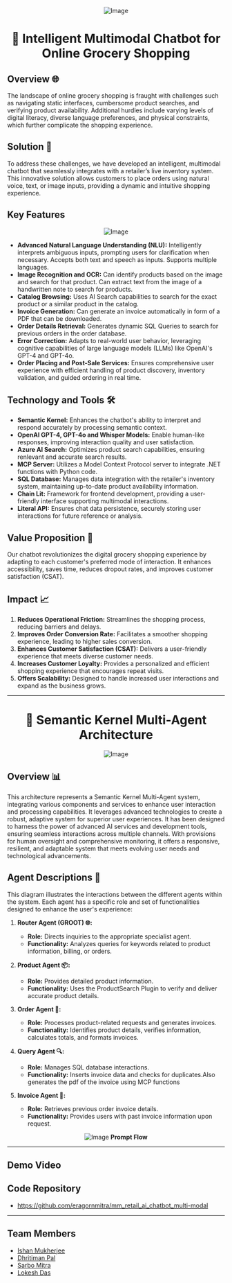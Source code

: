 <div align="center">

![Image](https://github.com/user-attachments/assets/8ed826be-b50a-41fb-bd3d-fdb0654019b5)

# 🛒 Intelligent Multimodal Chatbot for Online Grocery Shopping

</div>

## Overview 🌐

The landscape of online grocery shopping is fraught with challenges such as navigating static interfaces, cumbersome product searches, and verifying product availability. Additional hurdles include varying levels of digital literacy, diverse language preferences, and physical constraints, which further complicate the shopping experience.

## Solution 🤖

To address these challenges, we have developed an intelligent, multimodal chatbot that seamlessly integrates with a retailer’s live inventory system. This innovative solution allows customers to place orders using natural voice, text, or image inputs, providing a dynamic and intuitive shopping experience.

## Key Features

<div align=center>
   
![Image](https://github.com/user-attachments/assets/4929472a-dec1-431c-8608-7cbcad92764c)

</div>

- **Advanced Natural Language Understanding (NLU):** Intelligently interprets ambiguous inputs, prompting users for clarification when necessary. Accepts both text and speech as inputs. Supports multiple languages.
- **Image Recognition and OCR:** Can identify products based on the image and search for that product. Can extract text from the image of a handwritten note to search for products.
- **Catalog Browsing:** Uses AI Search capabilities to search for the exact product or a similar product in the catalog.
- **Invoice Generation:** Can generate an invoice automatically in form of a PDF that can be downloaded.
- **Order Details Retrieval:** Generates dynamic SQL Queries to search for previous orders in the order database. 
- **Error Correction:** Adapts to real-world user behavior, leveraging cognitive capabilities of large language models (LLMs) like OpenAI's GPT-4 and GPT-4o.
- **Order Placing and Post-Sale Services:** Ensures comprehensive user experience with efficient handling of product discovery, inventory validation, and guided ordering in real time.

## Technology and Tools 🛠️

- **Semantic Kernel:** Enhances the chatbot's ability to interpret and respond accurately by processing semantic context.
- **OpenAI GPT-4, GPT-4o and Whisper Models:** Enable human-like responses, improving interaction quality and user satisfaction.
- **Azure AI Search:** Optimizes product search capabilities, ensuring renlevant and accurate search results.
- **MCP Server:** Utilizes a Model Context Protocol server to integrate .NET functions with Python code.
- **SQL Database:** Manages data integration with the retailer's inventory system, maintaining up-to-date product availability information.
- **Chain Lit:** Framework for frontend development, providing a user-friendly interface supporting multimodal interactions.
- **Literal API:** Ensures chat data persistence, securely storing user interactions for future reference or analysis.

## Value Proposition 🎯

Our chatbot revolutionizes the digital grocery shopping experience by adapting to each customer's preferred mode of interaction. It enhances accessibility, saves time, reduces dropout rates, and improves customer satisfaction (CSAT).

## Impact 📈

1. **Reduces Operational Friction:** Streamlines the shopping process, reducing barriers and delays.
2. **Improves Order Conversion Rate:** Facilitates a smoother shopping experience, leading to higher sales conversion.
3. **Enhances Customer Satisfaction (CSAT):** Delivers a user-friendly experience that meets diverse customer needs.
4. **Increases Customer Loyalty:** Provides a personalized and efficient shopping experience that encourages repeat visits.
5. **Offers Scalability:** Designed to handle increased user interactions and expand as the business grows.

---


<div align="center">

# 🧠 Semantic Kernel Multi-Agent Architecture
![Image](https://github.com/user-attachments/assets/42c70c24-ee07-425f-81d5-0654cfe5c335)

</div>

## Overview 📊

This architecture represents a Semantic Kernel Multi-Agent system, integrating various components and services to enhance user interaction and processing capabilities. It leverages advanced technologies to create a robust, adaptive system for superior user experiences.
It has been designed to harness the power of advanced AI services and development tools, ensuring seamless interactions across multiple channels. With provisions for human oversight and comprehensive monitoring, it offers a responsive, resilient, and adaptable system that meets evolving user needs and technological advancements.


## Agent Descriptions 🧩

This diagram illustrates the interactions between the different agents within the system. Each agent has a specific role and set of functionalities designed to enhance the user's experience:

1. **Router Agent (GROOT) 🌐:**
   - **Role:** Directs inquiries to the appropriate specialist agent.
   - **Functionality:** Analyzes queries for keywords related to product information, billing, or orders.

2. **Product Agent 📦:**
   - **Role:** Provides detailed product information.
   - **Functionality:** Uses the ProductSearch Plugin to verify and deliver accurate product details.

3. **Order Agent 🛒:**
   - **Role:** Processes product-related requests and generates invoices.
   - **Functionality:** Identifies product details, verifies information, calculates totals, and formats invoices.

4. **Query Agent 🔍:**
   - **Role:** Manages SQL database interactions.
   - **Functionality:** Inserts invoice data and checks for duplicates.Also generates the pdf of the invoice using MCP functions

5. **Invoice Agent 🧾:**
   - **Role:** Retrieves previous order invoice details.
   - **Functionality:** Provides users with past invoice information upon request.

<div align="center">

![Image](https://github.com/user-attachments/assets/16750d75-7463-4553-a9f9-5a2e019a5ea1)
**Prompt Flow**
</div>

---
## Demo Video 
## Code Repository
   - https://github.com/eragornmitra/mm_retail_ai_chatbot_multi-modal
---
## Team Members
- [Ishan Mukherjee](https://www.linkedin.com/in/ishan-mukherjee-385b1343?originalSubdomain=in)
- [Dhritiman Pal](https://www.linkedin.com/in/dhritimanpal?originalSubdomain=in)
- [Sarbo Mitra](https://www.linkedin.com/in/sarbo-mitra-50338a212?originalSubdomain=in)
- [Lokesh Das](https://www.linkedin.com/in/lokesh-chandra-das-670352193?originalSubdomain=in)

